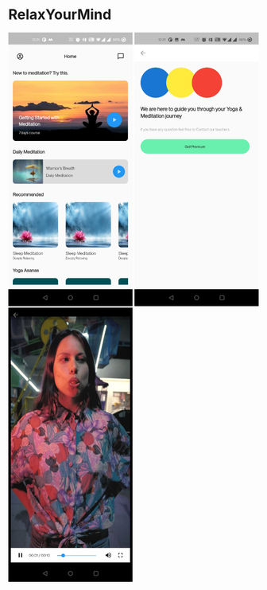 # RelaxYourMind
<img src="/images/Screenshot_20210226-122140[1].jpg" width="250"> 
<img src="/images/Screenshot_20210226-122146[1].jpg" width="250">
<img src ="/images/Screenshot_20210226-122151[1].jpg" width="250">
